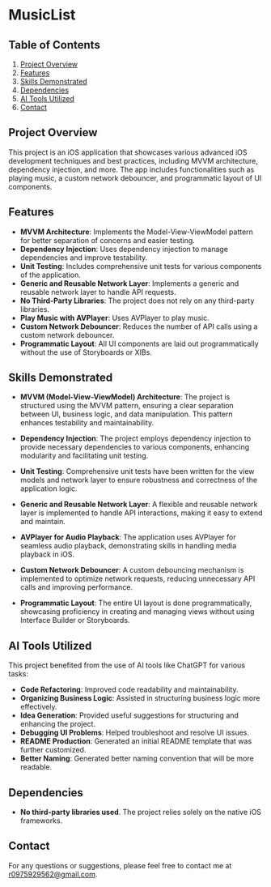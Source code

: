 # MusicList

## Table of Contents
1. [Project Overview](#project-overview)
2. [Features](#features)
3. [Skills Demonstrated](#skills-demonstrated)
4. [Dependencies](#dependencies)
5. [AI Tools Utilized](#ai-tools-utilized)
6. [Contact](#contact)

## Project Overview
This project is an iOS application that showcases various advanced iOS development techniques and best practices, including MVVM architecture, dependency injection, and more. The app includes functionalities such as playing music, a custom network debouncer, and programmatic layout of UI components.

## Features
- **MVVM Architecture**: Implements the Model-View-ViewModel pattern for better separation of concerns and easier testing.
- **Dependency Injection**: Uses dependency injection to manage dependencies and improve testability.
- **Unit Testing**: Includes comprehensive unit tests for various components of the application.
- **Generic and Reusable Network Layer**: Implements a generic and reusable network layer to handle API requests.
- **No Third-Party Libraries**: The project does not rely on any third-party libraries.
- **Play Music with AVPlayer**: Uses AVPlayer to play music.
- **Custom Network Debouncer**: Reduces the number of API calls using a custom network debouncer.
- **Programmatic Layout**: All UI components are laid out programmatically without the use of Storyboards or XIBs.

## Skills Demonstrated
- **MVVM (Model-View-ViewModel) Architecture**: The project is structured using the MVVM pattern, ensuring a clear separation between UI, business logic, and data manipulation. This pattern enhances testability and maintainability.
  
- **Dependency Injection**: The project employs dependency injection to provide necessary dependencies to various components, enhancing modularity and facilitating unit testing.

- **Unit Testing**: Comprehensive unit tests have been written for the view models and network layer to ensure robustness and correctness of the application logic.

- **Generic and Reusable Network Layer**: A flexible and reusable network layer is implemented to handle API interactions, making it easy to extend and maintain.

- **AVPlayer for Audio Playback**: The application uses AVPlayer for seamless audio playback, demonstrating skills in handling media playback in iOS.

- **Custom Network Debouncer**: A custom debouncing mechanism is implemented to optimize network requests, reducing unnecessary API calls and improving performance.

- **Programmatic Layout**: The entire UI layout is done programmatically, showcasing proficiency in creating and managing views without using Interface Builder or Storyboards.

## AI Tools Utilized
This project benefited from the use of AI tools like ChatGPT for various tasks:
- **Code Refactoring**: Improved code readability and maintainability.
- **Organizing Business Logic**: Assisted in structuring business logic more effectively.
- **Idea Generation**: Provided useful suggestions for structuring and enhancing the project.
- **Debugging UI Problems**: Helped troubleshoot and resolve UI issues.
- **README Production**: Generated an initial README template that was further customized.
- **Better Naming**: Generated better naming convention that will be more readable.

## Dependencies
- **No third-party libraries used**. The project relies solely on the native iOS frameworks.

## Contact
For any questions or suggestions, please feel free to contact me at [r0975929562@gmail.com](mailto:r0975929562@gmail.com).
